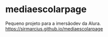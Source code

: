 # mediaescolarpage

Pequeno projeto para a imersãodev da Alura. https://sirmarcius.github.io/mediaescolarpage
